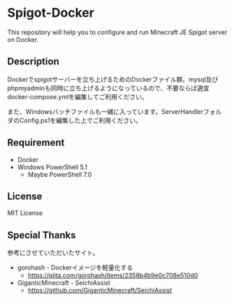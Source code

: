 # Spigot-Docker

This repository will help you to configure and run Minecraft JE Spigot server on Docker.

## Description

Dockerでspigotサーバーを立ち上げるためのDockerファイル群。mysql及びphpmyadminも同時に立ち上げるようになっているので、不要ならば適宜docker-compose.ymlを編集してご利用ください。

また、Windowsバッチファイルも一緒に入っています。ServerHandlerフォルダのConfig.ps1を編集した上でご利用ください。

## Requirement

* Docker
* Windows PowerShell 5.1
    * Maybe PowerShell 7.0

## License

MIT License

## Special Thanks

参考にさせていただいたサイト。

* gorohash - Dockerイメージを軽量化する
  * https://qiita.com/gorohash/items/2358b4b9e0c708e510d0
* GiganticMinecraft - SeichiAssist
  * https://github.com/GiganticMinecraft/SeichiAssist
